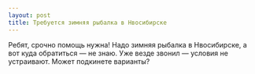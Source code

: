 ```yaml
---
layout: post 
title: Требуется зимняя рыбалка в Нвосибирске 
--- 
```

Ребят, срочно помощь нужна! Надо зимняя рыбалка в Нвосибирске, а вот куда обратиться — не знаю. Уже везде звонил — условия не устраивают. Может подкинете варианты?